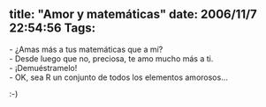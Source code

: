 title: "Amor y matemáticas"
date: 2006/11/7 22:54:56
Tags: 
---
<p>- ¿Amas más a tus matemáticas que a mí?<br/>
- Desde luego que no, preciosa, te amo mucho más a ti.<br/>
- ¡Demuéstramelo!<br/>
- OK, sea R un conjunto de todos los elementos amorosos&#8230;</p>

<p>:-)</p>
